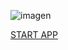 ![imagen](https://user-images.githubusercontent.com/68298456/94192237-0b2faa00-fe85-11ea-9e9a-78fb37e8f562.png)

[START APP](https://suspicious-carson-584660.netlify.app)
